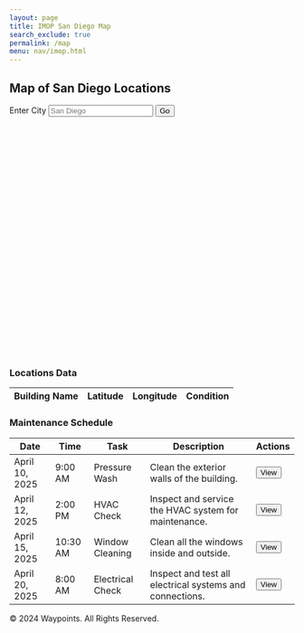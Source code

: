 ```yaml
---
layout: page
title: IMOP San Diego Map
search_exclude: true
permalink: /map
menu: nav/imop.html
---
```


<div class="form-container">
    <h2>Map of San Diego Locations</h2>
    <form id="selectionForm">
        <label for="location">Enter City</label>
        <input id="place" name="place" type="text" placeholder="San Diego" />
        <button id="goButton">Go</button>
    </form>
</div>

<!-- Map Section -->
<div id="map" style="height: 400px; margin-top: 20px; border-radius: 10px;"></div>

<!-- Locations List Section -->
<div class="locations-container">
    <h3>Locations Data</h3>
    <table id="locationsTable">
        <thead>
            <tr>
                <th>Building Name</th>
                <th>Latitude</th>
                <th>Longitude</th>
                <th>Condition</th>
            </tr>
        </thead>
        <tbody>
            <!-- Dynamically populated rows will go here -->
        </tbody>
    </table>
</div>

<div class="schedule-container">
    <h3>Maintenance Schedule</h3>
    <table id="scheduleTable">
        <thead>
            <tr>
                <th>Date</th>
                <th>Time</th>
                <th>Task</th>
                <th>Description</th>
                <th>Actions</th>
            </tr>
        </thead>
        <tbody>
            <tr>
                <td>April 10, 2025</td>
                <td>9:00 AM</td>
                <td>Pressure Wash</td>
                <td>Clean the exterior walls of the building.</td>
                <td><button class="button" onclick="viewTaskDetails('Pressure Wash', 'Clean the exterior walls of the building')">View</button></td>
            </tr>
            <tr>
                <td>April 12, 2025</td>
                <td>2:00 PM</td>
                <td>HVAC Check</td>
                <td>Inspect and service the HVAC system for maintenance.</td>
                <td><button class="button" onclick="viewTaskDetails('HVAC Check', 'Inspect and service the HVAC system for maintenance')">View</button></td>
            </tr>
            <tr>
                <td>April 15, 2025</td>
                <td>10:30 AM</td>
                <td>Window Cleaning</td>
                <td>Clean all the windows inside and outside.</td>
                <td><button class="button" onclick="viewTaskDetails('Window Cleaning', 'Clean all the windows inside and outside')">View</button></td>
            </tr>
            <tr>
                <td>April 20, 2025</td>
                <td>8:00 AM</td>
                <td>Electrical Check</td>
                <td>Inspect and test all electrical systems and connections.</td>
                <td><button class="button" onclick="viewTaskDetails('Electrical Check', 'Inspect and test all electrical systems and connections')">View</button></td>
            </tr>
        </tbody>
    </table>
</div>

<!-- Footer Section -->
<footer class="footer">
    <p>&copy; 2024 Waypoints. All Rights Reserved.</p>
</footer>

<link rel="stylesheet" href="https://unpkg.com/leaflet@1.9.4/dist/leaflet.css" />
<script src="https://unpkg.com/leaflet@1.9.4/dist/leaflet.js"></script>

<script type="module">
    import { pythonURI } from "{{site.baseurl}}/assets/js/api/config.js";

    // Initialize the map centered on San Diego
    let map;
    document.addEventListener("DOMContentLoaded", () => {
        map = L.map("map").setView([32.7157, -117.1611], 12); // San Diego coordinates
        L.tileLayer("https://{s}.tile.openstreetmap.org/{z}/{x}/{y}.png", {
            maxZoom: 18,
            attribution: "© OpenStreetMap contributors",
        }).addTo(map);

        // Fetch coordinates from the backend and plot them on the map
        fetchCoordinatesAndUpdate();
    });

    // Function to fetch coordinates and update the map and table
    async function fetchCoordinatesAndUpdate() {
        try {
            const response = await fetch(`${pythonURI}/api/coords`, {
                method: 'GET',
                credentials: 'include', // Include credentials for CORS
                headers: {
                    'Content-Type': 'application/json',
                },
            });

            if (!response.ok) {
                throw new Error(`Failed to fetch coordinates: ${response.status}`);
            }

            const data = await response.json();

            const tableBody = document.querySelector('#locationsTable tbody');
            tableBody.innerHTML = ''; // Clear existing rows

            data.forEach(location => {
                const { lat, lng, building_name, condition } = location;

                // Add data to the locations table
                const row = document.createElement('tr');
                row.innerHTML = `
                    <td>${building_name}</td>
                    <td>${lat}</td>
                    <td>${lng}</td>
                    <td>${condition}</td>
                `;
                tableBody.appendChild(row);

                // Determine the marker color based on the condition
                let color;
                if (condition === 'Good' || condition === 'green') {
                    color = 'green';
                } else if (condition === 'Moderate' || condition === 'yellow' || condition === 'Fair') {
                    color = 'yellow';
                } else {
                    color = 'red';
                }

                // Add a colored circle marker to the map
                const circleMarker = L.circleMarker([parseFloat(lat), parseFloat(lng)], {
                    color: color,
                    fillColor: color,
                    fillOpacity: 0.7,
                    radius: 8,
                }).addTo(map);

                circleMarker.bindPopup(`<b>${building_name}</b><br>Condition: ${condition}`);
            });
        } catch (error) {
            console.error('Error fetching coordinates:', error);
            alert('Failed to load location data. Please try again later.');
        }
    }

    // Handle the "Go" button click event
    const goButton = document.getElementById("goButton");
    goButton.addEventListener("click", function(event) {
        event.preventDefault();
        const place = document.getElementById("place").value.trim();
        
        if (place.toLowerCase() === "san diego") {
            // Reset map view if user searches for "San Diego"
            map.setView([32.7157, -117.1611], 12);
        } else {
            alert("Currently, only San Diego locations are available.");
        }
    });

    function viewTaskDetails(task, description) {
        alert(`Task: ${task}\nDescription: ${description}`);
    }
</script>
```